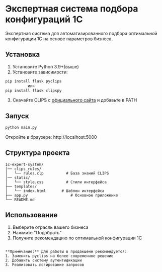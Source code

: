# Экспертная система подбора конфигураций 1С
Экспертная система для автоматизированного подбора оптимальной конфигурации 1С на основе параметров бизнеса.

## Установка
1. Установите Python 3.9+(выше)
2. Установите зависимости:
```bash
pip install flask pyclips
          или
pip install flask clipspy
```

3. Скачайте CLIPS с [официального сайта](http://www.clipsrules.net/) и добавьте в PATH

## Запуск
```bash
python main.py
```

Откройте в браузере: http://localhost:5000

## Структура проекта
```
1c-expert-system/  
│── clips_rules/  
│   └── rules.clp          # База знаний CLIPS  
│── static/  
│   └── style.css          # Стили интерфейса  
├── templates/
│   └── index.html       # Шаблон интерфейса
├── app.py                   # Основное приложение
└── README.md
```

## Использование
1. Выберите отрасль вашего бизнеса
2. Нажмите "Подобрать"
3. Получите рекомендацию по оптимальной конфигурации 1С

```

**Примечание:** Для работы в продакшене рекомендуется:
1. Заменить pyclips на более современное решение
2. Добавить систему аутентификации
3. Реализовать логирование запросов
